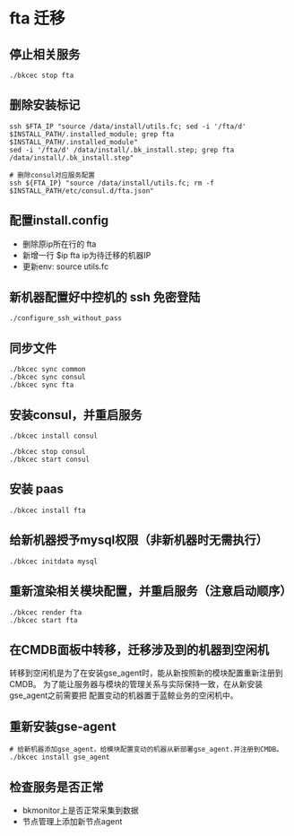 # fta 迁移

## 停止相关服务

    ./bkcec stop fta

## 删除安装标记

    ssh $FTA_IP "source /data/install/utils.fc; sed -i '/fta/d' $INSTALL_PATH/.installed_module; grep fta $INSTALL_PATH/.installed_module"
    sed -i '/fta/d' /data/install/.bk_install.step; grep fta /data/install/.bk_install.step"

    # 删除consul对应服务配置
    ssh ${FTA_IP} "source /data/install/utils.fc; rm -f $INSTALL_PATH/etc/consul.d/fta.json"

## 配置install.config

- 删除原ip所在行的 fta
- 新增一行 $ip fta ip为待迁移的机器IP
- 更新env: source utils.fc

## 新机器配置好中控机的 ssh 免密登陆

    ./configure_ssh_without_pass

## 同步文件

    ./bkcec sync common
    ./bkcec sync consul
    ./bkcec sync fta

## 安装consul，并重启服务

    ./bkcec install consul
    
    ./bkcec stop consul
    ./bkcec start consul

## 安装 paas

    ./bkcec install fta

## 给新机器授予mysql权限（非新机器时无需执行）

    ./bkcec initdata mysql

## 重新渲染相关模块配置，并重启服务（注意启动顺序）

    ./bkcec render fta
    ./bkcec start fta

## 在CMDB面板中转移，迁移涉及到的机器到空闲机

转移到空闲机是为了在安装gse_agent时，能从新按照新的模块配置重新注册到CMDB。
为了能让服务器与模块的管理关系与实际保持一致，在从新安装gse_agent之前需要把
配置变动的机器置于蓝鲸业务的空闲机中。

## 重新安装gse-agent

    # 给新机器添加gse_agent，给模块配置变动的机器从新部署gse_agent.并注册到CMDB。
    ./bkcec install gse_agent

## 检查服务是否正常

- bkmonitor上是否正常采集到数据
- 节点管理上添加新节点agent
